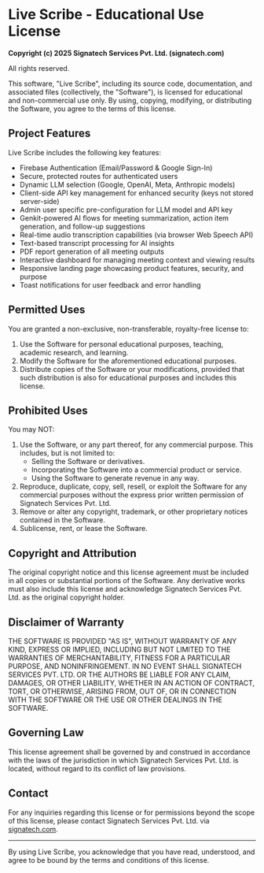 # Live Scribe - Educational Use License

**Copyright (c) 2025 Signatech Services Pvt. Ltd. (signatech.com)**

All rights reserved.

This software, "Live Scribe", including its source code, documentation, and associated files (collectively, the "Software"), is licensed for educational and non-commercial use only. By using, copying, modifying, or distributing the Software, you agree to the terms of this license.

## Project Features

Live Scribe includes the following key features:
- Firebase Authentication (Email/Password & Google Sign-In)
- Secure, protected routes for authenticated users
- Dynamic LLM selection (Google, OpenAI, Meta, Anthropic models)
- Client-side API key management for enhanced security (keys not stored server-side)
- Admin user specific pre-configuration for LLM model and API key
- Genkit-powered AI flows for meeting summarization, action item generation, and follow-up suggestions
- Real-time audio transcription capabilities (via browser Web Speech API)
- Text-based transcript processing for AI insights
- PDF report generation of all meeting outputs
- Interactive dashboard for managing meeting context and viewing results
- Responsive landing page showcasing product features, security, and purpose
- Toast notifications for user feedback and error handling

## Permitted Uses

You are granted a non-exclusive, non-transferable, royalty-free license to:
1.  Use the Software for personal educational purposes, teaching, academic research, and learning.
2.  Modify the Software for the aforementioned educational purposes.
3.  Distribute copies of the Software or your modifications, provided that such distribution is also for educational purposes and includes this license.

## Prohibited Uses

You may NOT:
1.  Use the Software, or any part thereof, for any commercial purpose. This includes, but is not limited to:
    *   Selling the Software or derivatives.
    *   Incorporating the Software into a commercial product or service.
    *   Using the Software to generate revenue in any way.
2.  Reproduce, duplicate, copy, sell, resell, or exploit the Software for any commercial purposes without the express prior written permission of Signatech Services Pvt. Ltd.
3.  Remove or alter any copyright, trademark, or other proprietary notices contained in the Software.
4.  Sublicense, rent, or lease the Software.

## Copyright and Attribution

The original copyright notice and this license agreement must be included in all copies or substantial portions of the Software. Any derivative works must also include this license and acknowledge Signatech Services Pvt. Ltd. as the original copyright holder.

## Disclaimer of Warranty

THE SOFTWARE IS PROVIDED "AS IS", WITHOUT WARRANTY OF ANY KIND, EXPRESS OR IMPLIED, INCLUDING BUT NOT LIMITED TO THE WARRANTIES OF MERCHANTABILITY, FITNESS FOR A PARTICULAR PURPOSE, AND NONINFRINGEMENT. IN NO EVENT SHALL SIGNATECH SERVICES PVT. LTD. OR THE AUTHORS BE LIABLE FOR ANY CLAIM, DAMAGES, OR OTHER LIABILITY, WHETHER IN AN ACTION OF CONTRACT, TORT, OR OTHERWISE, ARISING FROM, OUT OF, OR IN CONNECTION WITH THE SOFTWARE OR THE USE OR OTHER DEALINGS IN THE SOFTWARE.

## Governing Law

This license agreement shall be governed by and construed in accordance with the laws of the jurisdiction in which Signatech Services Pvt. Ltd. is located, without regard to its conflict of law provisions.

## Contact

For any inquiries regarding this license or for permissions beyond the scope of this license, please contact Signatech Services Pvt. Ltd. via [signatech.com](https://www.signatech.com).

---

By using Live Scribe, you acknowledge that you have read, understood, and agree to be bound by the terms and conditions of this license.
